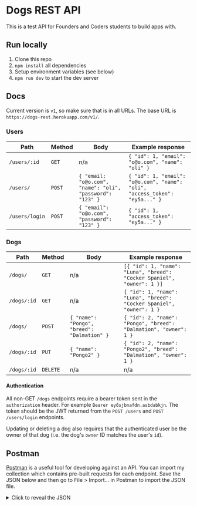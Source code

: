 # Dogs REST API

This is a test API for Founders and Coders students to build apps with.

## Run locally

1. Clone this repo
1. `npm install` all dependencies
1. Setup environment variables (see below)
1. `npm run dev` to start the dev server

## Docs

Current version is `v1`, so make sure that is in all URLs. The base URL is `https://dogs-rest.herokuapp.com/v1/`.

### Users

| Path           | Method | Body                                                      | Example response                                                            |
| -------------- | ------ | --------------------------------------------------------- | --------------------------------------------------------------------------- |
| `/users/:id`   | `GET`  | n/a                                                       | `{ "id": 1, "email": "o@o.com", "name": "oli" }`                            |
| `/users/`      | `POST` | `{ "email: "o@o.com", "name": "oli", "password": "123" }` | `{ "id": 1, "email": "o@o.com", "name": "oli", "access_token": "ey5a..." }` |
| `/users/login` | `POST` | `{ "email": "o@o.com", "password": "123" }`               | `{ "id": 1, "access_token": "ey5a..." }`                                    |

### Dogs

| Path        | Method   | Body                                        | Example response                                                       |
| ----------- | -------- | ------------------------------------------- | ---------------------------------------------------------------------- |
| `/dogs/`    | `GET`    | n/a                                         | `[{ "id": 1, "name": "Luna", "breed": "Cocker Spaniel", "owner": 1 }]` |
| `/dogs/:id` | `GET`    | n/a                                         | `{ "id": 1, "name": "Luna", "breed": "Cocker Spaniel", "owner": 1 }`   |
| `/dogs/`    | `POST`   | `{ "name": "Pongo", "breed": "Dalmation" }` | `{ "id": 2, "name": "Pongo", "breed": "Dalmation", "owner": 1 }`       |
| `/dogs/:id` | `PUT`    | `{ "name": "Pongo2" }`                      | `{ "id": 2, "name": "Pongo2", "breed": "Dalmation", "owner": 1 }`      |
| `/dogs/:id` | `DELETE` | n/a                                         | n/a                                                                    |

#### Authentication

All non-GET `/dogs` endpoints require a bearer token sent in the `authorization` header. For example `Bearer ey6sjbnafdn.asbdabkjn`. The token should be the JWT returned from the `POST /users` and `POST /users/login` endpoints.

Updating or deleting a dog also requires that the authenticated user be the owner of that dog (i.e. the dog's `owner` ID matches the user's `id`).

## Postman

[Postman](https://www.postman.com/) is a useful tool for developing against an API. You can import my collection which contains pre-built requests for each endpoint. Save the JSON below and then go to File > Import... in Postman to import the JSON file.

<details>
<summary>Click to reveal the JSON</summary>

```json
{
  "info": {
    "_postman_id": "b0655c9a-096b-4575-b15c-aecedcef8f1d",
    "name": "Dogs REST API",
    "schema": "https://schema.getpostman.com/json/collection/v2.1.0/collection.json"
  },
  "item": [
    {
      "name": "Create user",
      "request": {
        "method": "POST",
        "header": [
          {
            "key": "Content-Type",
            "name": "Content-Type",
            "value": "application/json",
            "type": "text"
          }
        ],
        "body": {
          "mode": "raw",
          "raw": "{\n\t\"email\": \"oli@o.com\",\n\t\"password\": \"123\",\n\t\"name\": \"oli\"\n}",
          "options": {
            "raw": {
              "language": "json"
            }
          }
        },
        "url": {
          "raw": "https://dogs-rest.herokuapp.com/v1/users",
          "protocol": "https",
          "host": ["dogs-rest", "herokuapp", "com"],
          "path": ["v1", "users"]
        }
      },
      "response": []
    },
    {
      "name": "Log in",
      "request": {
        "method": "POST",
        "header": [
          {
            "key": "Content-Type",
            "name": "Content-Type",
            "type": "text",
            "value": "application/json"
          }
        ],
        "body": {
          "mode": "raw",
          "raw": "{\n\t\"email\": \"oli@oli.com\",\n\t\"breed\": \"password123\"\n}",
          "options": {
            "raw": {
              "language": "json"
            }
          }
        },
        "url": {
          "raw": "https://dogs-rest.herokuapp.com/v1/users/login",
          "protocol": "https",
          "host": ["dogs-rest", "herokuapp", "com"],
          "path": ["v1", "users", "login"]
        }
      },
      "response": []
    },
    {
      "name": "Create dog",
      "request": {
        "method": "POST",
        "header": [
          {
            "key": "Content-Type",
            "name": "Content-Type",
            "type": "text",
            "value": "application/json"
          },
          {
            "key": "Authorization",
            "value": "Bearer eyJhbGciOiJIUzI1NiIsInR5cCI6IkpXVCJ9.eyJ1c2VyIjoxNTg2NzAxOTczNzE3LCJpYXQiOjE1ODY3MDMxMTYsImV4cCI6MTU4NjcwNjcxNn0.aM32hs0aFB9FzeBQI7IW0m0GLEVoMBKo_Qhkh8ulOOs",
            "type": "text",
            "disabled": true
          }
        ],
        "body": {
          "mode": "raw",
          "raw": "{\n\t\"name\": \"Pongo\",\n\t\"breed\": \"Dalmation\"\n}",
          "options": {
            "raw": {
              "language": "json"
            }
          }
        },
        "url": {
          "raw": "https://dogs-rest.herokuapp.com/v1/dogs",
          "protocol": "https",
          "host": ["dogs-rest", "herokuapp", "com"],
          "path": ["v1", "dogs"]
        }
      },
      "response": []
    },
    {
      "name": "Get all dogs",
      "protocolProfileBehavior": {
        "disableBodyPruning": true
      },
      "request": {
        "method": "GET",
        "header": [
          {
            "key": "Content-Type",
            "name": "Content-Type",
            "type": "text",
            "value": "application/json"
          }
        ],
        "body": {
          "mode": "raw",
          "raw": "",
          "options": {
            "raw": {
              "language": "json"
            }
          }
        },
        "url": {
          "raw": "https://dogs-rest.herokuapp.com/v1/dogs",
          "protocol": "https",
          "host": ["dogs-rest", "herokuapp", "com"],
          "path": ["v1", "dogs"]
        }
      },
      "response": []
    },
    {
      "name": "Get dog",
      "protocolProfileBehavior": {
        "disableBodyPruning": true
      },
      "request": {
        "method": "GET",
        "header": [
          {
            "key": "Content-Type",
            "name": "Content-Type",
            "type": "text",
            "value": "application/json"
          },
          {
            "key": "Authorization",
            "type": "text",
            "value": "Bearer eyJhbGciOiJIUzI1NiIsInR5cCI6IkpXVCJ9.eyJ1c2VyIjoxNTg2NzAxOTczNzE3LCJpYXQiOjE1ODY3MDMxMTYsImV4cCI6MTU4NjcwNjcxNn0.aM32hs0aFB9FzeBQI7IW0m0GLEVoMBKo_Qhkh8ulOOs",
            "disabled": true
          }
        ],
        "body": {
          "mode": "raw",
          "raw": "",
          "options": {
            "raw": {
              "language": "json"
            }
          }
        },
        "url": {
          "raw": "https://dogs-rest.herokuapp.com/v1/dogs/1",
          "protocol": "https",
          "host": ["dogs-rest", "herokuapp", "com"],
          "path": ["v1", "dogs", "1"]
        }
      },
      "response": []
    },
    {
      "name": "Delete dog",
      "request": {
        "method": "DELETE",
        "header": [
          {
            "key": "Content-Type",
            "name": "Content-Type",
            "type": "text",
            "value": "application/json"
          }
        ],
        "body": {
          "mode": "raw",
          "raw": "",
          "options": {
            "raw": {
              "language": "json"
            }
          }
        },
        "url": {
          "raw": "https://dogs-rest.herokuapp.com/v1/dogs/3",
          "protocol": "https",
          "host": ["dogs-rest", "herokuapp", "com"],
          "path": ["v1", "dogs", "3"]
        }
      },
      "response": []
    },
    {
      "name": "Update dog",
      "request": {
        "method": "PUT",
        "header": [
          {
            "key": "Content-Type",
            "name": "Content-Type",
            "type": "text",
            "value": "application/json"
          },
          {
            "key": "Authorization",
            "type": "text",
            "value": "Bearer eyJhbGciOiJIUzI1NiIsInR5cCI6IkpXVCJ9.eyJ1c2VyIjoxNTg2NzAxOTczNzE3LCJpYXQiOjE1ODY3MDMxMTYsImV4cCI6MTU4NjcwNjcxNn0.aM32hs0aFB9FzeBQI7IW0m0GLEVoMBKo_Qhkh8ulOOs"
          }
        ],
        "body": {
          "mode": "raw",
          "raw": "{\n\t\"name\": \"Pongo4\",\n\t\"breed\": \"Dalmation\"\n}",
          "options": {
            "raw": {
              "language": "json"
            }
          }
        },
        "url": {
          "raw": "https://dogs-rest.herokuapp.com/v1/dogs/3",
          "protocol": "https",
          "host": ["dogs-rest", "herokuapp", "com"],
          "path": ["v1", "dogs", "3"]
        }
      },
      "response": []
    }
  ],
  "auth": {
    "type": "bearer",
    "bearer": [
      {
        "key": "token",
        "value": "eyJhbGciOiJIUzI1NiIsInR5cCI6IkpXVCJ9.eyJ1c2VyIjoxLCJpYXQiOjE1ODc1NTI1MjQsImV4cCI6MTU4NzU1NjEyNH0.cu-53kfrS5WDhMkccyiAxnf0q691sl4KLvnTf0zCo6E",
        "type": "string"
      }
    ]
  },
  "event": [
    {
      "listen": "prerequest",
      "script": {
        "id": "41836924-9670-43ee-b1c0-2b51e8231746",
        "type": "text/javascript",
        "exec": [""]
      }
    },
    {
      "listen": "test",
      "script": {
        "id": "a8e31be7-dfc2-45c6-8f30-c2150f557be9",
        "type": "text/javascript",
        "exec": [""]
      }
    }
  ],
  "protocolProfileBehavior": {}
}
```

</details>
